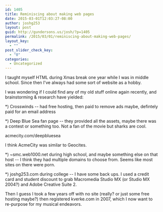 ```yaml
---
id: 1405
title: Reminiscing about making web pages
date: 2015-03-01T12:03:27-08:00
author: joshg253
layout: post
guid: http://gundersons.us/josh/?p=1405
permalink: /2015/03/01/reminiscing-about-making-web-pages/
layout_key:
  - ""
post_slider_check_key:
  - "0"
categories:
  - Uncategorized
---
```

I taught myself HTML during Xmas break one year while I was in middle school. Since then I've always had some sort of website as a hobby.

I was wondering if I could find any of my old stuff online again recently, and brainstorming &amp; research have yielded:

*) Crosswinds -- had free hosting, then paid to remove ads maybe, defintely paid for an email address

*) Deep Blue Sea fan page -- they provided all the assets, maybe there was a contest or something too. Not a fan of the movie but sharks are cool.

acmecity.com/deepbluesea

I think AcmeCity was similar to Geocites.

*) ~smc.web1000.net during high school, and maybe something else on that host -- I think they had multiple domains to choose from. Seems like most sites on there were porn.

*) joshg253.com during college -- I have some back ups. I used a credit card and student discount to grab Macromedia Studio MX (or Studio MX 2004?) and Adobe Creative Suite 2.

Then I guess I took a few years off with no site (really? or just some free hosting maybe?) then registered kverke.com in 2007, which I now want to re-purpose for my musical endeavors.